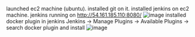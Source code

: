 launched ec2 machine (ubuntu).
installed git on it.
installed jenkins on ec2 machine.
jenkins running on http://54.161.185.110:8080/
![image](https://github.com/user-attachments/assets/180775a6-5bf6-474b-bb58-3d45742f2872)
installed docker plugin in jenkins 
Jenkins -> Manage Plugins -> Available Plugins -> search docker plugin and install
![image](https://github.com/user-attachments/assets/1ba27495-7b6b-404a-8535-d3b514d332e2)

